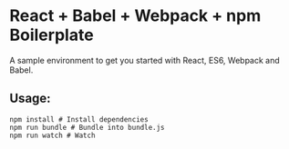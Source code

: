 # React + Babel + Webpack + npm Boilerplate

A sample environment to get you started with React, ES6, Webpack and Babel.

## Usage:

```
npm install # Install dependencies
npm run bundle # Bundle into bundle.js
npm run watch # Watch
```